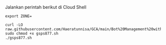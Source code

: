 Jalankan perintah berikut di Cloud Shell
```
export ZONE=
```
```
curl -LO raw.githubusercontent.com/Haeratunnisa/GCA/main/Bot%20Management%20with%20Google%20Cloud%20Armor%20and%20reCAPTCHA/gsps877.sh
sudo chmod +x gsps877.sh
./gsps877.sh
